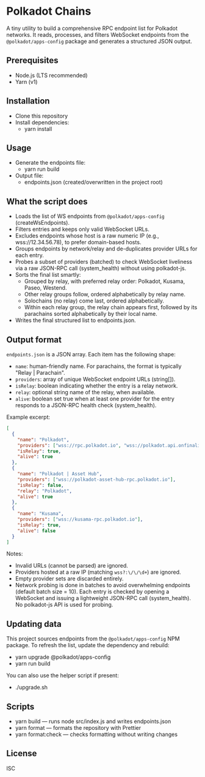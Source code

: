 # Polkadot Chains

A tiny utility to build a comprehensive RPC endpoint list for Polkadot networks. It reads, processes, and filters
WebSocket endpoints from the `@polkadot/apps-config` package and generates a structured JSON output.

## Prerequisites

- Node.js (LTS recommended)
- Yarn (v1)

## Installation

- Clone this repository
- Install dependencies:
    - yarn install

## Usage

- Generate the endpoints file:
    - yarn run build
- Output file:
    - endpoints.json (created/overwritten in the project root)

## What the script does

- Loads the list of WS endpoints from `@polkadot/apps-config` (createWsEndpoints).
- Filters entries and keeps only valid WebSocket URLs.
- Excludes endpoints whose host is a raw numeric IP (e.g., wss://12.34.56.78), to prefer domain-based hosts.
- Groups endpoints by network/relay and de-duplicates provider URLs for each entry.
- Probes a subset of providers (batched) to check WebSocket liveliness via a raw JSON-RPC call (system_health) without using polkadot-js.
- Sorts the final list smartly:
  - Grouped by relay, with preferred relay order: Polkadot, Kusama, Paseo, Westend.
  - Other relay groups follow, ordered alphabetically by relay name.
  - Solochains (no relay) come last, ordered alphabetically.
  - Within each relay group, the relay chain appears first, followed by its parachains sorted alphabetically by their local name.
- Writes the final structured list to endpoints.json.

## Output format

`endpoints.json` is a JSON array. Each item has the following shape:

- `name`: human-friendly name. For parachains, the format is typically "Relay | Parachain".
- `providers`: array of unique WebSocket endpoint URLs (string[]).
- `isRelay`: boolean indicating whether the entry is a relay network.
- `relay`: optional string name of the relay, when available.
- `alive`: boolean set true when at least one provider for the entry responds to a JSON-RPC health check (system_health). 

Example excerpt:

```json
[
  {
    "name": "Polkadot",
    "providers": ["wss://rpc.polkadot.io", "wss://polkadot.api.onfinality.io/public-ws"],
    "isRelay": true,
    "alive": true
  },
  {
    "name": "Polkadot | Asset Hub",
    "providers": ["wss://polkadot-asset-hub-rpc.polkadot.io"],
    "isRelay": false,
    "relay": "Polkadot",
    "alive": true
  },
  {
    "name": "Kusama",
    "providers": ["wss://kusama-rpc.polkadot.io"],
    "isRelay": true,
    "alive": false
  }
]
```

Notes:

- Invalid URLs (cannot be parsed) are ignored.
- Providers hosted at a raw IP (matching `wss?:\/\/\d+`) are ignored.
- Empty provider sets are discarded entirely.
- Network probing is done in batches to avoid overwhelming endpoints (default batch size = 10). Each entry is checked by opening a WebSocket and issuing a lightweight JSON-RPC call (system_health). No polkadot-js API is used for probing.

## Updating data

This project sources endpoints from the `@polkadot/apps-config` NPM package. To refresh the list, update the dependency
and rebuild:

- yarn upgrade @polkadot/apps-config
- yarn run build

You can also use the helper script if present:

- ./upgrade.sh

## Scripts

- yarn build — runs node src/index.js and writes endpoints.json
- yarn format — formats the repository with Prettier
- yarn format:check — checks formatting without writing changes

## License

ISC
